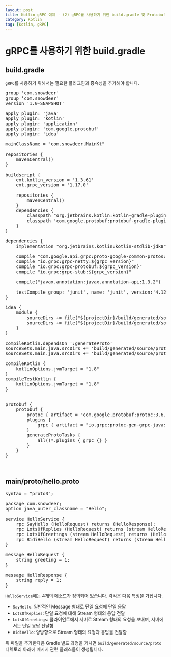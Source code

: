 ```yaml
---
layout: post
title: Kotlin gRPC 예제 - (2) gRPC를 사용하기 위한 build.gradle 및 Protobuf 메시지 빌드
category: Kotlin
tag: [Kotlin, gRPC]
---
```


# gRPC를 사용하기 위한 build.gradle

## build.gradle

`gRPC`를 사용하기 위해서는 필요한 플러그인과 종속성을 추가해야 합니다.

<pre class="prettyprint">
group 'com.snowdeer'
group 'com.snowdeer'
version '1.0-SNAPSHOT'

apply plugin: 'java'
apply plugin: 'kotlin'
apply plugin: 'application'
apply plugin: 'com.google.protobuf'
apply plugin: 'idea'

mainClassName = "com.snowdeer.MainKt"

repositories {
    mavenCentral()
}

buildscript {
    ext.kotlin_version = '1.3.61'
    ext.grpc_version = '1.17.0'

    repositories {
        mavenCentral()
    }
    dependencies {
        classpath "org.jetbrains.kotlin:kotlin-gradle-plugin:$kotlin_version"
        classpath 'com.google.protobuf:protobuf-gradle-plugin:0.8.8'
    }
}

dependencies {
    implementation "org.jetbrains.kotlin:kotlin-stdlib-jdk8"

    compile "com.google.api.grpc:proto-google-common-protos:0.1.9"
    compile "io.grpc:grpc-netty:${grpc_version}"
    compile "io.grpc:grpc-protobuf:${grpc_version}"
    compile "io.grpc:grpc-stub:${grpc_version}"

    compile("javax.annotation:javax.annotation-api:1.3.2")

    testCompile group: 'junit', name: 'junit', version:'4.12'
}

idea {
    module {
        sourceDirs += file("${projectDir}/build/generated/source/proto/main/java");
        sourceDirs += file("${projectDir}/build/generated/source/proto/main/grpc");
    }
}

compileKotlin.dependsOn ':generateProto'
sourceSets.main.java.srcDirs += 'build/generated/source/proto/main/grpc'
sourceSets.main.java.srcDirs += 'build/generated/source/proto/main/java'

compileKotlin {
    kotlinOptions.jvmTarget = "1.8"
}
compileTestKotlin {
    kotlinOptions.jvmTarget = "1.8"
}


protobuf {
    protobuf {
        protoc { artifact = "com.google.protobuf:protoc:3.6.1" }
        plugins {
            grpc { artifact = "io.grpc:protoc-gen-grpc-java:${grpc_version}" }
        }
        generateProtoTasks {
            all()*.plugins { grpc {} }
        }
    }
}
</pre>

<br>

## main/proto/hello.proto

<pre class="prettyprint">
syntax = "proto3";

package com.snowdeer;
option java_outer_classname = "Hello";

service HelloService {
    rpc SayHello (HelloRequest) returns (HelloResponse);
    rpc LotsOfReplies (HelloRequest) returns (stream HelloResponse);
    rpc LotsOfGreetings (stream HelloRequest) returns (HelloResponse);
    rpc BidiHello (stream HelloRequest) returns (stream HelloResponse);
}

message HelloRequest {
    string greeting = 1;
}

message HelloResponse {
    string reply = 1;
}
</pre>

`HelloService`에는 4개의 메소드가 정의되어 있습니다. 각각은 다음 특징을 가집니다.

* `SayHello`: 일반적인 Message 형태로 단일 요청에 단일 응답
* `LotsOfReplies`: 단일 요청에 대해 Stream 형태의 응답 전달
* `LotsOfGreetings`: 클라이언트에서 서버로 Stream 형태의 요청을 보내며, 서버에서는 단일 응답 전달함
* `BidiHello`: 양방향으로 Stream 형태의 요청과 응답을 전달함

위 파일을 추가한다음 Gradle 빌드 과정을 거치면 `build/generated/source/proto` 디렉토리 아래에 메시지 관련 클래스들이 생성됩니다.

